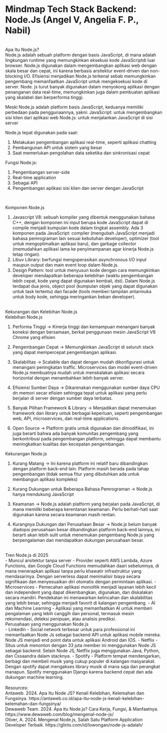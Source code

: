 <!DOCTYPE HTML>
<html lang="id">
   
# Mindmap Tech Stack Backend: Node.Js (Angel V, Angelia F. P., Nabil)
<br>
<h>Apa Itu Node.js?</h>
<br>
Node.js adalah sebuah platform dengan basis JavaScript, di mana adalah lingkungan runtime yang memungkinkan eksekusi kode JavaScriptdi luar browser. Node.js digunakan dalam mengembangkan aplikasi web dengan skala besar dan cepat, ini karena berbasis arsitektur event-driven dan non-blocking I/O. Efisiensi menjadikan Node.js terkenal sebab memungkinkan pengembang memanfaatkan JavaScript untuk mengeksekusi kode di server. Node. js turut banyak digunakan dalam menyokong aplikasi dengan penanganan data real-time, memungkinkan juga dalam pembuatan aplikasi yang skalabel dan berperforma tinggi.

Meski Node.js adalah platform basis JavaScript, keduanya memiliki perbedaan pada penggunaannya, yakni:
JavaScript: untuk mengembangkan sisi klien dari aplikasi web
Node.js: untuk menjalankan JavaScript di sisi server

Node.js tepat digunakan pada saat:

1. Melakukan pengembangan aplikasi real-time, seperti aplikasi chatting
2. Pembangunan API untuk sistem yang besar
3. Saat memerlukan pengolahan data seketika dan sinkronisasi cepat

Fungsi Node.js:
1. Pengembangan server-side
2. Real-time application
3. Sebagai API
4. Pengembangan aplikasi sisi klien dan server dengan JavaScript
<br>

<h>Komponen Node.js</h>
<br>
1. Javascript V8: sebuah kompiler yang dibentuk menggunakan bahasa C++, dengan komponen ini input berupa kode JavaScript dapat di compile menjadi kumpulan kode dalam tingkat assembly. Ada 3 komponen pada JavaScript: compiler (mengubah JavaScript menjadi bahasa pemrograman lain sesuai kebutuhan developer), optimizer (tool untuk mengoptimalkan aplikasi baru), dan garbage collector (memudahkan aplikasi lama ke penyimampanan agar kinerja Node.js tetap ringan).
2. Libuv Library: berfungsi mengoperasikan asynchronous I/O input maupun output dan main event loop dalam Node.js.
3. Design Pattern: tool untuk menyusun kode dengan cara memungkinkan developer mendapatkan beberapa kelebihan (waktu pengembangan lebih cepat, kode yang dapat digunakan kembali, dst). Dalam Node.js terdapat dua jenis, object pool (kumpulan objek yang dapat digunakan untuk task tertentu) dan facade (tools memberi tampilan antarmuka untuk body kode, sehingga meringankan beban developer).
<br>
<h>Kekurangan dan Kelebihan Node.js</h>
<br>
Kelebihan Node.js
  
1. Performa Tinggi
-> Kinerja tinggi dan kemampuan menangani banyak koneksi dengan bersamaan, berkat penggunaan mesin JavaScript V8 Chrome yang efisien
   
2. Pengembangan Cepat
-> Memungkinkan JavaScript di seluruh stack yang dapat mempercepat pengembangan aplikasi.
   
3. Skalabilitas
-> Scalable dan dapat dengan mudah dikonfigurasi untuk menangani peningkatan traffic. Microservices dan model event-driven Node.js membuatnya mudah untuk menskalakan aplikasi secara horizontal dengan menambahkan lebih banyak server.
   
4. Efisiensi Sumber Daya
-> Dikarenakan menggunakan sumber daya CPU dn memori secar efisien sehingga tepat untuk aplikasi yang perlu berjalan di server dengan sumber daya terbatas.
   
5. Banyak Pilihan Framework & Library
-> Menjadikan dapat menemukan framework dan library untuk berbagai keperluan, seperti pengembangan web, API, microservices, dan real-time applications.
   
6. Open Source
-> Platform gratis untuk digunakan dan dimodifikasi, ini juga berarti bahwa ada banyak komunitas pengembang yang berkontribusi pada pengembangan platform, sehingga dapat membantu meningkatkan kualitas dan kecepatan pengembangan.
      
Kekurangan Node.js
  
1. Kurang Matang
-> Ini karena platform ini relatif baru dibandingkan dengan platform back-end lain. Platform masih berada pada tahap pengembangan (tidak semua fitur yang dibutuhkan ada untuk membangun aplikasi kompleks)
   
2. Kurang Dukungan untuk Beberapa Bahasa Pemrograman
-> Node.js hanya mendukung JavaScript

3. Keamanan
-> Node.js adalah platform yang berjalan pada JavaScript, di mana memiliki beberapa kerentanan keamanan. Perlu berhati-hati saat digunakan karena secara keamanan masih rentan.
   
4. Kurangnya Dukungan dari Perusahaan Besar
-> Node.js belum banyak diadopsi perusahaan besar dibandingkan platform back-end lainnya, ini berarti akan lebih sulit untuk menemukan pengembang Node.js yang berpengalaman dan mendapatkan dukungan perusahaan besar.
   
<br>
<h>Tren Node.js di 2025</h>
<br>
  - Muncul arsitektur tanpa server
    - Provider seperti AWS Lambda, Azure Functions, dan Google Cloud Functions memudahkan daari sebelumnya, di mana menerapkan aplikasi tanpa perlu khawatir infrastruktur yang mendasarinya. Dengan serverless dapat menimalisir biaya secara signifikaan dan menyesuaikan diri otomatis dengan permintaan aplikasi.
  - Microservices
    - Pemecahan aplikasi monolitik menjadi layanan lebih kecil dan independent yang dapat dikembangkan, digunakan, dan diskalakan secara mandiri. Pendekatan ini menawarkan kelincahan dan skalabilitas yang lebih besar, sehingga menjadi favorit di kalangan pengembang.
  - AI dan Machine Learning
    - Aplikasi yang memanfaatkan AI untuk memberi pengalaman yang lebih canggih dan personal, termasuk mesin rekomendasi, deteksi penipuan, atau analisis prediksi.

<br>
<h>Perusahaan yang menggunakan Node.js</h>
<br>
  - LinkedIn
    - Social network terbesar untuk para professional ini memanfaatkan Node Js sebagai backend API untuk aplikasi mobile mereka. Node JS menjadi end point data untuk aplikasi Android dan IOS.
  - Netflix
    -  Situs untuk menonton dengan 33 juta member ini menggunakan Node JS sebagai backend. Selain Node JS, Netflix juga menggunakan Java, Python, dan Cssaandra dalam stacknya.
  -  Spotify
    - Platform tempat mendengarkan, berbagi dan membeli musik yang cukup populer di kalangan masyarakat. Dengan spotify dapat mengakses library musik di mana saja dan perangkat manapun. Spotify menggunakan Django karena backend cepat dan ada dukungan machine learning.
<br><br>
Resources:
<br>
Antaweb. 2024. Apa Itu Node JS? Kenali Kelebihan, Kelemahan dan Fungsinya. https://antaweb.co.id/apa-itu-node-js-kenali-kelebihan-kelemahan-dan-fungsinya/
<br>
Dewaweb Team. 2024. Apa itu Node.js? Cara Kerja, Fungsi, & Manfaatnya. https://www.dewaweb.com/blog/mengenal-node-js/
<br>
Oliver, A. 2024. Mengenal Node.js, Salah Satu Platform Application Developer Terbaik. https://glints.com/id/lowongan/node-js-adalah/
</html>

